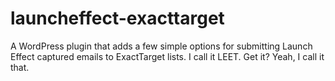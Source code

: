 launcheffect-exacttarget
========================

A WordPress plugin that adds a few simple options for submitting Launch Effect captured emails to ExactTarget lists. I call it LEET. Get it? Yeah, I call it that.